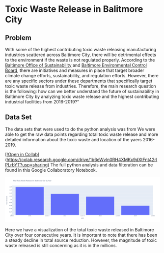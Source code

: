 # Toxic Waste Release in Balitmore City 

## Problem 

With some of the highest contributing toxic waste releasing manufacturing industries scattered across Baltimore City, there will be detrimental effects to the environment if the waste is not regulated properly. According to the [Baltimore Office of Sustainability](https://www.baltimoresustainability.org/) and [Baltimore Environmental Control Board](https://ecb.baltimorecity.gov/), there are initiatives and measures in place that target broader climate change efforts, sustainability, and regulation efforts. However, there are any specific sectors under these departments that specifically target toxic waste release from industries. Therefore, the main research question is the following: how can we better understand the future of sustainability in Baltimore City by analyzing toxic waste release and the highest contributing industrial facilities from 2016-2019?” 


## Data Set 

The data sets that were used to do the python analysis was from 
We were able to get the raw data points regarding total toxic waste release and more detailed information about the toxic waste and location of the yaers 2016-2019. 

[[!Open in Collab](https://colab.research.google.com/assets/colab-badge.svg)](https://colab.research.google.com/drive/1b6eWvln0RH4XMKx9dXtFnt42rIPLrbYT?usp=sharing)
The full python analysis and data filteration can be found in this Google Collaboratory Notebook. 

![total release bar chart](https://github.com/EuniceNamkoong/Toxic_Waste_Release_Baltimore_City/blob/main/total%20toxic%20waste%20by%20year%20plot%20.png)

Here we have a visualization of the total toxic waste released in Baltimore City over four consecutive years. It is important to note that there has been a steady decline in total source reduction. However, the magnitude of toxic waste released is still concerning as it is in the millions. 

